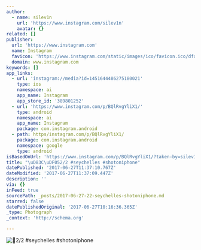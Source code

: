 ```yaml
---
author:
  - name: silev1n
    url: 'https://www.instagram.com/silev1n'
    avatar: {}
related: []
publisher:
  url: 'https://www.instagram.com'
  name: Instagram
  favicon: 'https://www.instagram.com/static/images/ico/favicon.ico/dfa85bb1fd63.ico'
  domain: www.instagram.com
keywords: []
app_links:
  - url: 'instagram://media?id=1451644486275180021'
    type: ios
    namespace: ai
    app_name: Instagram
    app_store_id: '389801252'
  - url: 'https://www.instagram.com/p/BQlRvgYliX1/'
    type: android
    namespace: ai
    app_name: Instagram
    package: com.instagram.android
  - path: https/instagram.com/p/BQlRvgYliX1/
    package: com.instagram.android
    namespace: google
    type: android
isBasedOnUrl: 'https://www.instagram.com/p/BQlRvgYliX1/?taken-by=silev1n'
title: "\uD83C\uDF052/2 #seychelles #shotoniphone"
datePublished: '2017-06-27T11:37:10.767Z'
dateModified: '2017-06-27T11:37:09.447Z'
description: ''
via: {}
inFeed: true
sourcePath: _posts/2017-06-27-22-seychelles-shotoniphone.md
starred: false
datePublishedOriginal: '2017-06-27T10:16:36.365Z'
_type: Photograph
_context: 'http://schema.org'

---
```

![2/2 #seychelles #shotoniphone](https://scontent.cdninstagram.com/t51.2885-15/s640x640/sh0.08/e35/16585340_1407098932686344_977282772701806592_n.jpg)